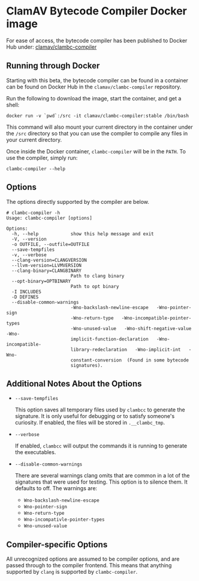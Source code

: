 # ClamAV Bytecode Compiler Docker image

For ease of access, the bytecode compiler has been published to Docker Hub under: [clamav/clambc-compiler](https://hub.docker.com/r/clamav/clambc-compiler/tags)

## Running through Docker

Starting with this beta, the bytecode compiler can be found in a container can be found on Docker Hub in the `clamav/clambc-compiler` repository.

Run the following to download the image, start the container, and get a shell:
```
docker run -v `pwd`:/src -it clamav/clambc-compiler:stable /bin/bash
```

This command will also mount your current directory in the container under the `/src` directory so that you can use the compiler to compile any files in your current directory.

Once inside the Docker container, `clambc-compiler` will be in the `PATH`. To use the compiler, simply run:
```
clambc-compiler --help
```

## Options

The options directly supported by the compiler are below.
```
# clambc-compiler -h
Usage: clambc-compiler [options]

Options:
  -h, --help            show this help message and exit
  -V, --version
  -o OUTFILE, --outfile=OUTFILE
  --save-tempfiles
  -v, --verbose
  --clang-version=CLANGVERSION
  --llvm-version=LLVMVERSION
  --clang-binary=CLANGBINARY
                        Path to clang binary
  --opt-binary=OPTBINARY
                        Path to opt binary
  -I INCLUDES
  -D DEFINES
  --disable-common-warnings
                        -Wno-backslash-newline-escape   -Wno-pointer-sign
                        -Wno-return-type   -Wno-incompatible-pointer-types
                        -Wno-unused-value   -Wno-shift-negative-value   -Wno-
                        implicit-function-declaration   -Wno-incompatible-
                        library-redeclaration   -Wno-implicit-int   -Wno-
                        constant-conversion  (Found in some bytecode
                        signatures).
```

## Additional Notes About the Options

* `--save-tempfiles`

  This option saves all temporary files used by `clambcc` to generate the signature.  It is only useful for debugging or to satisfy someone's curiosity.  If enabled, the files will be stored in `.__clambc_tmp`.

* `--verbose`

  If enabled, `clambcc` will output the commands it is running to generate the executables.

* `--disable-common-warnings`

  There are several warnings clang omits that are common in a lot of the signatures that were used for testing.  This option is to silence them.  It defaults to off.  The warnings are:
    * `Wno-backslash-newline-escape`
    * `Wno-pointer-sign`
    * `Wno-return-type`
    * `Wno-incompativle-pointer-types`
    * `Wno-unused-value`

## Compiler-specific Options

All unrecognized options are assumed to be compiler options, and are passed through to the compiler frontend.  This means that anything supported by `clang` is supported by `clambc-compiler`.
